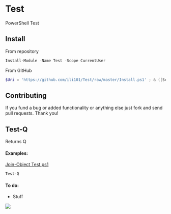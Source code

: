 # Test
PowerShell Test

## Install
From repository
```PowerShell
Install-Module -Name Test -Scope CurrentUser
```
From GitHub
```PowerShell
$Uri = 'https://github.com/ili101/Test/raw/master/Install.ps1' ; & ([Scriptblock]::Create((Invoke-WebRequest -Uri $Uri).Content)) -FromGitHub $Uri-FromGitHub:$true
```

## Contributing
If you fund a bug or added functionality or anything else just fork and send pull requests. Thank you!

## Test-Q
Returns Q

#### Examples:
[Join-Object Test.ps1](https://github.com/ili101/Tests/blob/master/Examples/Test-Q.Examples.ps1)
```PowerShell
Test-Q
```

#### To do:
* Stuff

![](https://raw.githubusercontent.com/ili101/Test/master/Examples/Example1.png)
